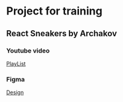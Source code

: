 # Project for training

## React Sneakers by Archakov

### Youtube video

[PlayList](https://www.youtube.com/playlist?list=PL0FGkDGJQjJEos_0yVkbKjsQ9zGVy3dG7)

### Figma

[Design](https://www.figma.com/file/fw0toTyXMwM1y4WIe0YFrJ/React-Sneakers?node-id=60%3A2&t=AkUqrEzu3fz4BWbx-0)


